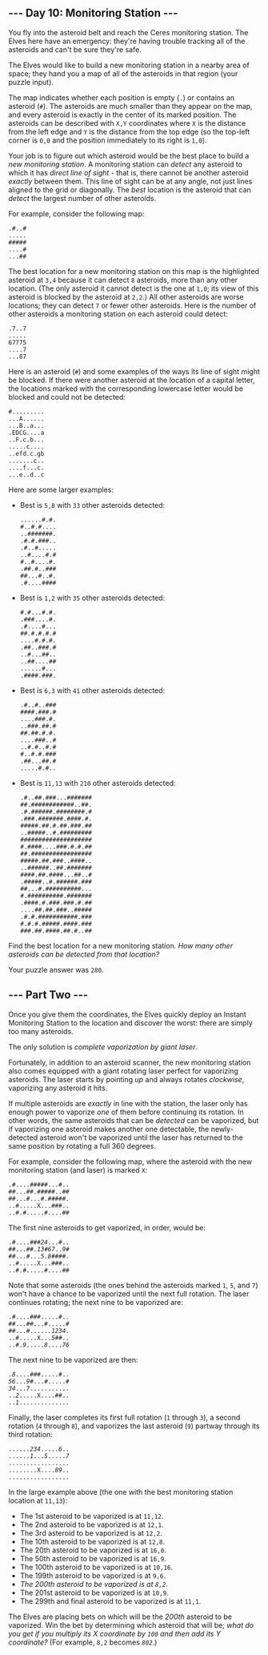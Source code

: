 <h2>--- Day 10: Monitoring Station ---</h2><p>You fly into the asteroid belt and reach the Ceres monitoring station.  The Elves here have an emergency: they're having trouble tracking all of the asteroids and can't be sure they're safe.</p>
<p>The Elves would like to build a new monitoring station in a nearby area of space; they hand you a map of all of the asteroids in that region (your puzzle input).</p>
<p>The map indicates whether each position is empty (<code>.</code>) or contains an asteroid (<code>#</code>).  The asteroids are much smaller than they appear on the map, and every asteroid is exactly in the center of its marked position.  The asteroids can be described with <code>X,Y</code> coordinates where <code>X</code> is the distance from the left edge and <code>Y</code> is the distance from the top edge (so the top-left corner is <code>0,0</code> and the position immediately to its right is <code>1,0</code>).</p>
<p>Your job is to figure out which asteroid would be the best place to build a <em>new monitoring station</em>. A monitoring station can <em>detect</em> any asteroid to which it has <em>direct line of sight</em> - that is, there cannot be another asteroid <em>exactly</em> between them. This line of sight can be at any angle, not just lines aligned to the grid or <span title="The Elves on Ceres are clearly not concerned with honor.">diagonally</span>. The <em>best</em> location is the asteroid that can <em>detect</em> the largest number of other asteroids.</p>
<p>For example, consider the following map:</p>
<pre><code>.#..#
.....
#####
....#
...<em>#</em>#
</code></pre>
<p>The best location for a new monitoring station on this map is the highlighted asteroid at <code>3,4</code> because it can detect <code>8</code> asteroids, more than any other location. (The only asteroid it cannot detect is the one at <code>1,0</code>; its view of this asteroid is blocked by the asteroid at <code>2,2</code>.) All other asteroids are worse locations; they can detect <code>7</code> or fewer other asteroids. Here is the number of other asteroids a monitoring station on each asteroid could detect:</p>
<pre><code>.7..7
.....
67775
....7
...87
</code></pre>
<p>Here is an asteroid (<code>#</code>) and some examples of the ways its line of sight might be blocked. If there were another asteroid at the location of a capital letter, the locations marked with the corresponding lowercase letter would be blocked and could not be detected:</p>
<pre><code>#.........
...A......
...B..a...
.EDCG....a
..F.c.b...
.....c....
..efd.c.gb
.......c..
....f...c.
...e..d..c
</code></pre>
<p>Here are some larger examples:</p>
<ul>
<li><p>Best is <code>5,8</code> with <code>33</code> other asteroids detected:</p>
<pre><code>......#.#.
#..#.#....
..#######.
.#.#.###..
.#..#.....
..#....#.#
#..#....#.
.##.#..###
##...<em>#</em>..#.
.#....####
</code></pre></li>
<li><p>Best is <code>1,2</code> with <code>35</code> other asteroids detected:</p>
<pre><code>#.#...#.#.
.###....#.
.<em>#</em>....#...
##.#.#.#.#
....#.#.#.
.##..###.#
..#...##..
..##....##
......#...
.####.###.
</code></pre></li>
<li><p>Best is <code>6,3</code> with <code>41</code> other asteroids detected:</p>
<pre><code>.#..#..###
####.###.#
....###.#.
..###.<em>#</em>#.#
##.##.#.#.
....###..#
..#.#..#.#
#..#.#.###
.##...##.#
.....#.#..
</code></pre></li>
<li><p>Best is <code>11,13</code> with <code>210</code> other asteroids detected:</p>
<pre><code>.#..##.###...#######
##.############..##.
.#.######.########.#
.###.#######.####.#.
#####.##.#.##.###.##
..#####..#.#########
####################
#.####....###.#.#.##
##.#################
#####.##.###..####..
..######..##.#######
####.##.####...##..#
.#####..#.######.###
##...#.####<em>#</em>#####...
#.##########.#######
.####.#.###.###.#.##
....##.##.###..#####
.#.#.###########.###
#.#.#.#####.####.###
###.##.####.##.#..##
</code></pre></li>
</ul>
<p>Find the best location for a new monitoring station.  <em>How many other asteroids can be detected from that location?</em></p>
</article>
<p>Your puzzle answer was <code>280</code>.</p><article class="day-desc"><h2 id="part2">--- Part Two ---</h2><p>Once you give them the coordinates, the Elves quickly deploy an Instant Monitoring Station to the location and discover <span title="The Elves on Ceres just have a unique system of values, that's all.">the worst</span>: there are simply too many asteroids.</p>
<p>The only solution is <em>complete vaporization by giant laser</em>.</p>
<p>Fortunately, in addition to an asteroid scanner, the new monitoring station also comes equipped with a giant rotating laser perfect for vaporizing asteroids. The laser starts by pointing <em>up</em> and always rotates <em>clockwise</em>, vaporizing any asteroid it hits.</p>
<p>If multiple asteroids are <em>exactly</em> in line with the station, the laser only has enough power to vaporize <em>one</em> of them before continuing its rotation. In other words, the same asteroids that can be <em>detected</em> can be vaporized, but if vaporizing one asteroid makes another one detectable, the newly-detected asteroid won't be vaporized until the laser has returned to the same position by rotating a full 360 degrees.</p>
<p>For example, consider the following map, where the asteroid with the new monitoring station (and laser) is marked <code>X</code>:</p>
<pre><code>.#....#####...#..
##...##.#####..##
##...#...#.#####.
..#.....X...###..
..#.#.....#....##
</code></pre>
<p>The first nine asteroids to get vaporized, in order, would be:</p>
<pre><code>.#....###<em>2</em><em>4</em>...#..
##...##.<em>1</em><em>3</em>#<em>6</em><em>7</em>..<em>9</em>#
##...#...<em>5</em>.<em>8</em>####.
..#.....X...###..
..#.#.....#....##
</code></pre>
<p>Note that some asteroids (the ones behind the asteroids marked <code>1</code>, <code>5</code>, and <code>7</code>) won't have a chance to be vaporized until the next full rotation.  The laser continues rotating; the next nine to be vaporized are:</p>
<pre><code>.#....###.....#..
##...##...#.....#
##...#......<em>1</em><em>2</em><em>3</em><em>4</em>.
..#.....X...<em>5</em>##..
..#.<em>9</em>.....<em>8</em>....<em>7</em><em>6</em>
</code></pre>
<p>The next nine to be vaporized are then:</p>
<pre><code>.<em>8</em>....###.....#..
<em>5</em><em>6</em>...<em>9</em>#...#.....#
<em>3</em><em>4</em>...<em>7</em>...........
..<em>2</em>.....X....##..
..<em>1</em>..............
</code></pre>
<p>Finally, the laser completes its first full rotation (<code>1</code> through <code>3</code>), a second rotation (<code>4</code> through <code>8</code>), and vaporizes the last asteroid (<code>9</code>) partway through its third rotation:</p>
<pre><code>......<em>2</em><em>3</em><em>4</em>.....<em>6</em>..
......<em>1</em>...<em>5</em>.....<em>7</em>
.................
........X....<em>8</em><em>9</em>..
.................
</code></pre>
<p>In the large example above (the one with the best monitoring station location at <code>11,13</code>):</p>
<ul>
<li>The 1st asteroid to be vaporized is at <code>11,12</code>.</li>
<li>The 2nd asteroid to be vaporized is at <code>12,1</code>.</li>
<li>The 3rd asteroid to be vaporized is at <code>12,2</code>.</li>
<li>The 10th asteroid to be vaporized is at <code>12,8</code>.</li>
<li>The 20th asteroid to be vaporized is at <code>16,0</code>.</li>
<li>The 50th asteroid to be vaporized is at <code>16,9</code>.</li>
<li>The 100th asteroid to be vaporized is at <code>10,16</code>.</li>
<li>The 199th asteroid to be vaporized is at <code>9,6</code>.</li>
<li><em>The 200th asteroid to be vaporized is at <code>8,2</code>.</em></li>
<li>The 201st asteroid to be vaporized is at <code>10,9</code>.</li>
<li>The 299th and final asteroid to be vaporized is at <code>11,1</code>.</li>
</ul>
<p>The Elves are placing bets on which will be the <em>200th</em> asteroid to be vaporized.  Win the bet by determining which asteroid that will be; <em>what do you get if you multiply its X coordinate by <code>100</code> and then add its Y coordinate?</em> (For example, <code>8,2</code> becomes <em><code>802</code></em>.)</p>
</article>
